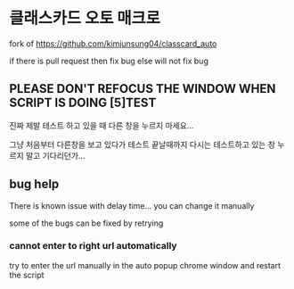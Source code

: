 # 클래스카드 오토 매크로

fork of <https://github.com/kimjunsung04/classcard_auto>

if there is pull request then fix bug
else will not fix bug

## **PLEASE DON'T REFOCUS THE WINDOW WHEN SCRIPT IS DOING [5]TEST**

진짜 제발 테스트 하고 있을 때 다른 창을 누르지 마세요...

그냥 처음부터 다른창을 보고 있다가 테스트 끝날때까지 다시는 테스트하고 있는 창 누르지 말고 기다리던가...

## bug help

There is known issue with delay time... you can change it manually

some of the bugs can be fixed by retrying

### cannot enter to right url automatically

try to enter the url manually in the auto popup chrome window and restart the script
